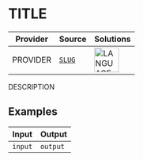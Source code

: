 [_metadata_:slug]: - "slug"
<!-- Optional slug, used for source text and URL, if absent populate from folder name -->

[_metadata_:url-slug]: - "url-slug"
<!-- Optional URL-only slug, if absent populate from slug -->

[_metadata_:source]: - "source"

<!-- Optional source URL, if absent generate from slug and provider generation method -->

[_metadata_:generated]: - "true"
<!-- Optional generated flag, marks entire solution as being generated programmatically -->

# TITLE

<!-- INFO TABLE BEGIN -->

| Provider | Source                 | Solutions                                                                                        |
| -------- | ---------------------- | ------------------------------------------------------------------------------------------------ |
| PROVIDER | [`SLUG`](ABSOLUTE_URL) | [<img src="LANGUAGE_URL" alt="LANGUAGE_NAME" title="LANGUAGE_NAME" width="50" >](./FILENAME.EXT) |

<!-- INFO TABLE END -->

DESCRIPTION

## Examples

| Input   | Output   |
| ------- | -------- |
| `input` | `output` |
